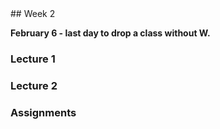 <div class="week">

<div class="week_heading" markdown="1">
## Week 2
</div>


<div class="column_materials"  markdown="1">


<span class="strong">__February 6 - last day to drop a class without W.__ </span>

### Lecture 1

### Lecture 2

</div>

<div class="column_assign"  markdown="1">

### Assignments


</div>
</div>
